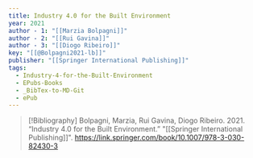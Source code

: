 ```yaml
---
title: Industry 4.0 for the Built Environment
year: 2021
author - 1: "[[Marzia Bolpagni]]"
author - 2: "[[Rui Gavina]]"
author - 3: "[[Diogo Ribeiro]]"
key: "[[@Bolpagni2021-lb]]"
publisher: "[[Springer International Publishing]]"
tags:
  - Industry-4-for-the-Built-Environment
  - EPubs-Books
  - _BibTex-to-MD-Git
  - ePub
---
```


> [!Bibliography]
> Bolpagni, Marzia, Rui Gavina, Diogo Ribeiro. 2021. “Industry 4.0 for the Built Environment.” "[[Springer International Publishing]]". https://link.springer.com/book/10.1007/978-3-030-82430-3